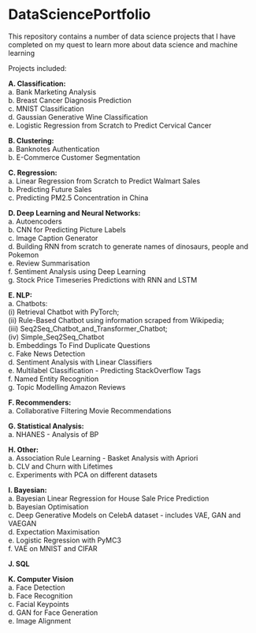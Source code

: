 # DataSciencePortfolio

This repository contains a number of data science projects that I have completed on my quest to learn more about data science and machine learning

Projects included:   

**A. Classification:**            
		a. Bank Marketing Analysis     
		b. Breast Cancer Diagnosis Prediction    
		c. MNIST Classification    
		d. Gaussian Generative Wine Classification   
		e. Logistic Regression from Scratch to Predict Cervical Cancer     
	
	
**B. Clustering:**          
		a. Banknotes Authentication    
		b. E-Commerce Customer Segmentation       
	
	
**C. Regression:**   
		a. Linear Regression from Scratch to Predict Walmart Sales    
		b. Predicting Future Sales       
		c. Predicting PM2.5 Concentration in China    
	
	
**D. Deep Learning and Neural Networks:**  
		a. Autoencoders     
		b. CNN for Predicting Picture Labels    
		c. Image Caption Generator    
		d. Building RNN from scratch to generate names of dinosaurs, people and Pokemon      
		e. Review Summarisation   
		f. Sentiment Analysis using Deep Learning       
		g. Stock Price Timeseries Predictions with RNN and LSTM     
	
	
**E. NLP:**   
		a. Chatbots:         
				(i) Retrieval Chatbot with PyTorch;       
				(ii) Rule-Based Chatbot using information scraped from Wikipedia;      
				(iii) Seq2Seq_Chatbot_and_Transformer_Chatbot;       
				(iv) Simple_Seq2Seq_Chatbot              
		b. Embeddings To Find Duplicate Questions   
		c. Fake News Detection    
		d. Sentiment Analysis with Linear Classifiers    
		e. Multilabel Classification - Predicting StackOverflow Tags    
		f. Named Entity Recognition    
		g. Topic Modelling Amazon Reviews    
	
	
**F. Recommenders:**    
		a. Collaborative Filtering Movie Recommendations     
	
	
**G. Statistical Analysis:**    
		a. NHANES - Analysis of BP     
	
	
**H. Other:**    
		a. Association Rule Learning - Basket Analysis with Apriori  
		b. CLV and Churn with Lifetimes     
		c. Experiments with PCA on different datasets    
	
	
**I. Bayesian:**     
		a. Bayesian Linear Regression for House Sale Price Prediction    
 		b. Bayesian Optimisation    
		c. Deep Generative Models on CelebA dataset - includes VAE, GAN and VAEGAN      
		d. Expectation Maximisation    
		e. Logistic Regression with PyMC3    
		f. VAE on MNIST and CIFAR   
	
	
**J. SQL**   

**K. Computer Vision**   
		a. Face Detection     
		b. Face Recognition    
		c. Facial Keypoints    
		d. GAN for Face Generation   
		e. Image Alignment    
  
